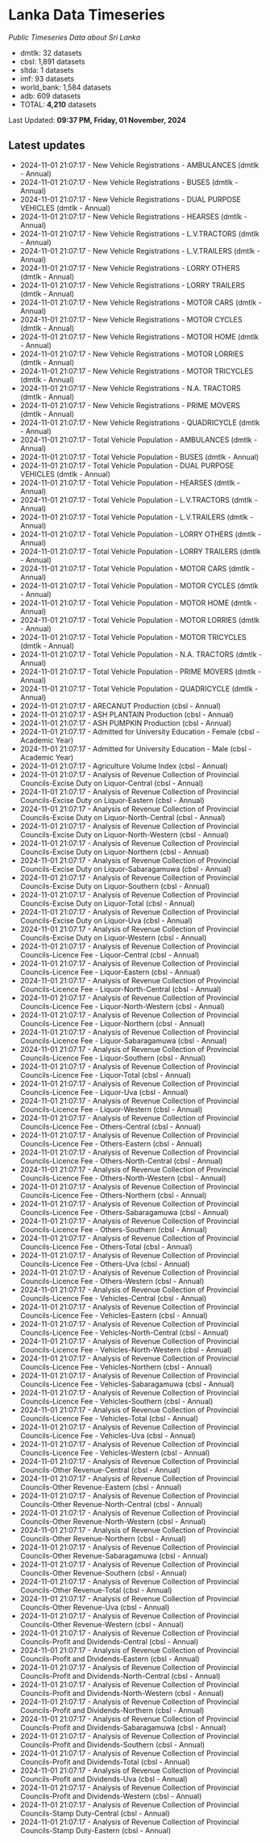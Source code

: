# Lanka Data Timeseries
*Public Timeseries Data about Sri Lanka*

* dmtlk: 32 datasets
* cbsl: 1,891 datasets
* sltda: 1 datasets
* imf: 93 datasets
* world_bank: 1,584 datasets
* adb: 609 datasets
* TOTAL: **4,210** datasets

Last Updated: **09:37 PM, Friday, 01 November, 2024**

## Latest updates

* 2024-11-01 21:07:17 - New Vehicle Registrations - AMBULANCES (dmtlk - Annual)
* 2024-11-01 21:07:17 - New Vehicle Registrations - BUSES (dmtlk - Annual)
* 2024-11-01 21:07:17 - New Vehicle Registrations - DUAL PURPOSE VEHICLES (dmtlk - Annual)
* 2024-11-01 21:07:17 - New Vehicle Registrations - HEARSES (dmtlk - Annual)
* 2024-11-01 21:07:17 - New Vehicle Registrations - L.V.TRACTORS (dmtlk - Annual)
* 2024-11-01 21:07:17 - New Vehicle Registrations - L.V.TRAILERS (dmtlk - Annual)
* 2024-11-01 21:07:17 - New Vehicle Registrations - LORRY OTHERS (dmtlk - Annual)
* 2024-11-01 21:07:17 - New Vehicle Registrations - LORRY TRAILERS (dmtlk - Annual)
* 2024-11-01 21:07:17 - New Vehicle Registrations - MOTOR CARS (dmtlk - Annual)
* 2024-11-01 21:07:17 - New Vehicle Registrations - MOTOR CYCLES (dmtlk - Annual)
* 2024-11-01 21:07:17 - New Vehicle Registrations - MOTOR HOME (dmtlk - Annual)
* 2024-11-01 21:07:17 - New Vehicle Registrations - MOTOR LORRIES (dmtlk - Annual)
* 2024-11-01 21:07:17 - New Vehicle Registrations - MOTOR TRICYCLES (dmtlk - Annual)
* 2024-11-01 21:07:17 - New Vehicle Registrations - N.A. TRACTORS (dmtlk - Annual)
* 2024-11-01 21:07:17 - New Vehicle Registrations - PRIME MOVERS (dmtlk - Annual)
* 2024-11-01 21:07:17 - New Vehicle Registrations - QUADRICYCLE (dmtlk - Annual)
* 2024-11-01 21:07:17 - Total Vehicle Population - AMBULANCES (dmtlk - Annual)
* 2024-11-01 21:07:17 - Total Vehicle Population - BUSES (dmtlk - Annual)
* 2024-11-01 21:07:17 - Total Vehicle Population - DUAL PURPOSE VEHICLES (dmtlk - Annual)
* 2024-11-01 21:07:17 - Total Vehicle Population - HEARSES (dmtlk - Annual)
* 2024-11-01 21:07:17 - Total Vehicle Population - L.V.TRACTORS (dmtlk - Annual)
* 2024-11-01 21:07:17 - Total Vehicle Population - L.V.TRAILERS (dmtlk - Annual)
* 2024-11-01 21:07:17 - Total Vehicle Population - LORRY OTHERS (dmtlk - Annual)
* 2024-11-01 21:07:17 - Total Vehicle Population - LORRY TRAILERS (dmtlk - Annual)
* 2024-11-01 21:07:17 - Total Vehicle Population - MOTOR CARS (dmtlk - Annual)
* 2024-11-01 21:07:17 - Total Vehicle Population - MOTOR CYCLES (dmtlk - Annual)
* 2024-11-01 21:07:17 - Total Vehicle Population - MOTOR HOME (dmtlk - Annual)
* 2024-11-01 21:07:17 - Total Vehicle Population - MOTOR LORRIES (dmtlk - Annual)
* 2024-11-01 21:07:17 - Total Vehicle Population - MOTOR TRICYCLES (dmtlk - Annual)
* 2024-11-01 21:07:17 - Total Vehicle Population - N.A. TRACTORS (dmtlk - Annual)
* 2024-11-01 21:07:17 - Total Vehicle Population - PRIME MOVERS (dmtlk - Annual)
* 2024-11-01 21:07:17 - Total Vehicle Population - QUADRICYCLE (dmtlk - Annual)
* 2024-11-01 21:07:17 - ARECANUT Production (cbsl - Annual)
* 2024-11-01 21:07:17 - ASH PLANTAIN Production (cbsl - Annual)
* 2024-11-01 21:07:17 - ASH PUMPKIN Production (cbsl - Annual)
* 2024-11-01 21:07:17 - Admitted for University Education - Female (cbsl - Academic Year)
* 2024-11-01 21:07:17 - Admitted for University Education - Male (cbsl - Academic Year)
* 2024-11-01 21:07:17 - Agriculture Volume Index (cbsl - Annual)
* 2024-11-01 21:07:17 - Analysis of Revenue Collection of Provincial Councils-Excise Duty on Liquor-Central (cbsl - Annual)
* 2024-11-01 21:07:17 - Analysis of Revenue Collection of Provincial Councils-Excise Duty on Liquor-Eastern (cbsl - Annual)
* 2024-11-01 21:07:17 - Analysis of Revenue Collection of Provincial Councils-Excise Duty on Liquor-North-Central (cbsl - Annual)
* 2024-11-01 21:07:17 - Analysis of Revenue Collection of Provincial Councils-Excise Duty on Liquor-North-Western (cbsl - Annual)
* 2024-11-01 21:07:17 - Analysis of Revenue Collection of Provincial Councils-Excise Duty on Liquor-Northern (cbsl - Annual)
* 2024-11-01 21:07:17 - Analysis of Revenue Collection of Provincial Councils-Excise Duty on Liquor-Sabaragamuwa (cbsl - Annual)
* 2024-11-01 21:07:17 - Analysis of Revenue Collection of Provincial Councils-Excise Duty on Liquor-Southern (cbsl - Annual)
* 2024-11-01 21:07:17 - Analysis of Revenue Collection of Provincial Councils-Excise Duty on Liquor-Total (cbsl - Annual)
* 2024-11-01 21:07:17 - Analysis of Revenue Collection of Provincial Councils-Excise Duty on Liquor-Uva (cbsl - Annual)
* 2024-11-01 21:07:17 - Analysis of Revenue Collection of Provincial Councils-Excise Duty on Liquor-Western (cbsl - Annual)
* 2024-11-01 21:07:17 - Analysis of Revenue Collection of Provincial Councils-Licence Fee - Liquor-Central (cbsl - Annual)
* 2024-11-01 21:07:17 - Analysis of Revenue Collection of Provincial Councils-Licence Fee - Liquor-Eastern (cbsl - Annual)
* 2024-11-01 21:07:17 - Analysis of Revenue Collection of Provincial Councils-Licence Fee - Liquor-North-Central (cbsl - Annual)
* 2024-11-01 21:07:17 - Analysis of Revenue Collection of Provincial Councils-Licence Fee - Liquor-North-Western (cbsl - Annual)
* 2024-11-01 21:07:17 - Analysis of Revenue Collection of Provincial Councils-Licence Fee - Liquor-Northern (cbsl - Annual)
* 2024-11-01 21:07:17 - Analysis of Revenue Collection of Provincial Councils-Licence Fee - Liquor-Sabaragamuwa (cbsl - Annual)
* 2024-11-01 21:07:17 - Analysis of Revenue Collection of Provincial Councils-Licence Fee - Liquor-Southern (cbsl - Annual)
* 2024-11-01 21:07:17 - Analysis of Revenue Collection of Provincial Councils-Licence Fee - Liquor-Total (cbsl - Annual)
* 2024-11-01 21:07:17 - Analysis of Revenue Collection of Provincial Councils-Licence Fee - Liquor-Uva (cbsl - Annual)
* 2024-11-01 21:07:17 - Analysis of Revenue Collection of Provincial Councils-Licence Fee - Liquor-Western (cbsl - Annual)
* 2024-11-01 21:07:17 - Analysis of Revenue Collection of Provincial Councils-Licence Fee - Others-Central (cbsl - Annual)
* 2024-11-01 21:07:17 - Analysis of Revenue Collection of Provincial Councils-Licence Fee - Others-Eastern (cbsl - Annual)
* 2024-11-01 21:07:17 - Analysis of Revenue Collection of Provincial Councils-Licence Fee - Others-North-Central (cbsl - Annual)
* 2024-11-01 21:07:17 - Analysis of Revenue Collection of Provincial Councils-Licence Fee - Others-North-Western (cbsl - Annual)
* 2024-11-01 21:07:17 - Analysis of Revenue Collection of Provincial Councils-Licence Fee - Others-Northern (cbsl - Annual)
* 2024-11-01 21:07:17 - Analysis of Revenue Collection of Provincial Councils-Licence Fee - Others-Sabaragamuwa (cbsl - Annual)
* 2024-11-01 21:07:17 - Analysis of Revenue Collection of Provincial Councils-Licence Fee - Others-Southern (cbsl - Annual)
* 2024-11-01 21:07:17 - Analysis of Revenue Collection of Provincial Councils-Licence Fee - Others-Total (cbsl - Annual)
* 2024-11-01 21:07:17 - Analysis of Revenue Collection of Provincial Councils-Licence Fee - Others-Uva (cbsl - Annual)
* 2024-11-01 21:07:17 - Analysis of Revenue Collection of Provincial Councils-Licence Fee - Others-Western (cbsl - Annual)
* 2024-11-01 21:07:17 - Analysis of Revenue Collection of Provincial Councils-Licence Fee - Vehicles-Central (cbsl - Annual)
* 2024-11-01 21:07:17 - Analysis of Revenue Collection of Provincial Councils-Licence Fee - Vehicles-Eastern (cbsl - Annual)
* 2024-11-01 21:07:17 - Analysis of Revenue Collection of Provincial Councils-Licence Fee - Vehicles-North-Central (cbsl - Annual)
* 2024-11-01 21:07:17 - Analysis of Revenue Collection of Provincial Councils-Licence Fee - Vehicles-North-Western (cbsl - Annual)
* 2024-11-01 21:07:17 - Analysis of Revenue Collection of Provincial Councils-Licence Fee - Vehicles-Northern (cbsl - Annual)
* 2024-11-01 21:07:17 - Analysis of Revenue Collection of Provincial Councils-Licence Fee - Vehicles-Sabaragamuwa (cbsl - Annual)
* 2024-11-01 21:07:17 - Analysis of Revenue Collection of Provincial Councils-Licence Fee - Vehicles-Southern (cbsl - Annual)
* 2024-11-01 21:07:17 - Analysis of Revenue Collection of Provincial Councils-Licence Fee - Vehicles-Total (cbsl - Annual)
* 2024-11-01 21:07:17 - Analysis of Revenue Collection of Provincial Councils-Licence Fee - Vehicles-Uva (cbsl - Annual)
* 2024-11-01 21:07:17 - Analysis of Revenue Collection of Provincial Councils-Licence Fee - Vehicles-Western (cbsl - Annual)
* 2024-11-01 21:07:17 - Analysis of Revenue Collection of Provincial Councils-Other Revenue-Central (cbsl - Annual)
* 2024-11-01 21:07:17 - Analysis of Revenue Collection of Provincial Councils-Other Revenue-Eastern (cbsl - Annual)
* 2024-11-01 21:07:17 - Analysis of Revenue Collection of Provincial Councils-Other Revenue-North-Central (cbsl - Annual)
* 2024-11-01 21:07:17 - Analysis of Revenue Collection of Provincial Councils-Other Revenue-North-Western (cbsl - Annual)
* 2024-11-01 21:07:17 - Analysis of Revenue Collection of Provincial Councils-Other Revenue-Northern (cbsl - Annual)
* 2024-11-01 21:07:17 - Analysis of Revenue Collection of Provincial Councils-Other Revenue-Sabaragamuwa (cbsl - Annual)
* 2024-11-01 21:07:17 - Analysis of Revenue Collection of Provincial Councils-Other Revenue-Southern (cbsl - Annual)
* 2024-11-01 21:07:17 - Analysis of Revenue Collection of Provincial Councils-Other Revenue-Total (cbsl - Annual)
* 2024-11-01 21:07:17 - Analysis of Revenue Collection of Provincial Councils-Other Revenue-Uva (cbsl - Annual)
* 2024-11-01 21:07:17 - Analysis of Revenue Collection of Provincial Councils-Other Revenue-Western (cbsl - Annual)
* 2024-11-01 21:07:17 - Analysis of Revenue Collection of Provincial Councils-Profit and Dividends-Central (cbsl - Annual)
* 2024-11-01 21:07:17 - Analysis of Revenue Collection of Provincial Councils-Profit and Dividends-Eastern (cbsl - Annual)
* 2024-11-01 21:07:17 - Analysis of Revenue Collection of Provincial Councils-Profit and Dividends-North-Central (cbsl - Annual)
* 2024-11-01 21:07:17 - Analysis of Revenue Collection of Provincial Councils-Profit and Dividends-North-Western (cbsl - Annual)
* 2024-11-01 21:07:17 - Analysis of Revenue Collection of Provincial Councils-Profit and Dividends-Northern (cbsl - Annual)
* 2024-11-01 21:07:17 - Analysis of Revenue Collection of Provincial Councils-Profit and Dividends-Sabaragamuwa (cbsl - Annual)
* 2024-11-01 21:07:17 - Analysis of Revenue Collection of Provincial Councils-Profit and Dividends-Southern (cbsl - Annual)
* 2024-11-01 21:07:17 - Analysis of Revenue Collection of Provincial Councils-Profit and Dividends-Total (cbsl - Annual)
* 2024-11-01 21:07:17 - Analysis of Revenue Collection of Provincial Councils-Profit and Dividends-Uva (cbsl - Annual)
* 2024-11-01 21:07:17 - Analysis of Revenue Collection of Provincial Councils-Profit and Dividends-Western (cbsl - Annual)
* 2024-11-01 21:07:17 - Analysis of Revenue Collection of Provincial Councils-Stamp Duty-Central (cbsl - Annual)
* 2024-11-01 21:07:17 - Analysis of Revenue Collection of Provincial Councils-Stamp Duty-Eastern (cbsl - Annual)